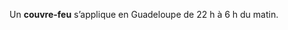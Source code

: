 <div class="conseil conseil-jaune">

Un **couvre-feu** s’applique en Guadeloupe de 22 h à 6 h du matin.

</div>
